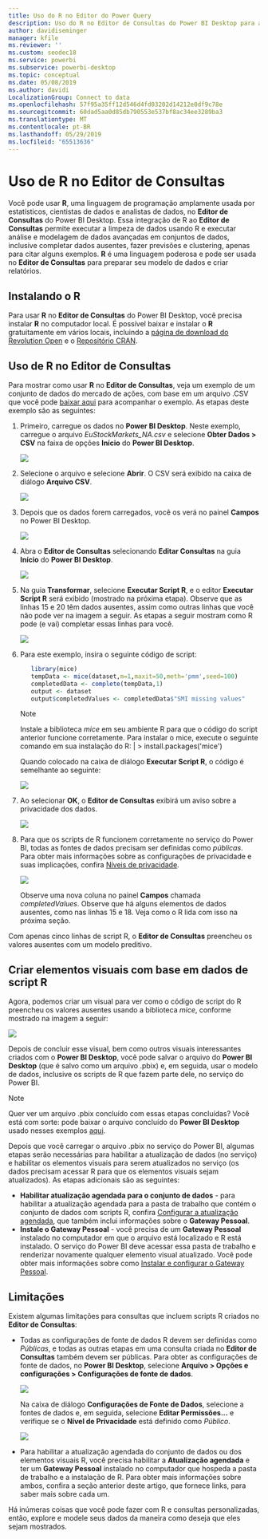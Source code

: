 ```yaml
---
title: Uso do R no Editor do Power Query
description: Uso do R no Editor de Consultas do Power BI Desktop para análise avançada
author: davidiseminger
manager: kfile
ms.reviewer: ''
ms.custom: seodec18
ms.service: powerbi
ms.subservice: powerbi-desktop
ms.topic: conceptual
ms.date: 05/08/2019
ms.author: davidi
LocalizationGroup: Connect to data
ms.openlocfilehash: 57f95a35ff12d546d4fd03202d14212e0df9c78e
ms.sourcegitcommit: 60dad5aa0d85db790553e537bf8ac34ee3289ba3
ms.translationtype: MT
ms.contentlocale: pt-BR
ms.lasthandoff: 05/29/2019
ms.locfileid: "65513636"
---
```

# <a name="using-r-in-query-editor"></a>Uso de R no Editor de Consultas
Você pode usar **R**, uma linguagem de programação amplamente usada por estatísticos, cientistas de dados e analistas de dados, no **Editor de Consultas** do Power BI Desktop. Essa integração de R ao **Editor de Consultas** permite executar a limpeza de dados usando R e executar análise e modelagem de dados avançadas em conjuntos de dados, inclusive completar dados ausentes, fazer previsões e clustering, apenas para citar alguns exemplos. **R** é uma linguagem poderosa e pode ser usada no **Editor de Consultas** para preparar seu modelo de dados e criar relatórios.

## <a name="installing-r"></a>Instalando o R
Para usar **R** no **Editor de Consultas** do Power BI Desktop, você precisa instalar **R** no computador local. É possível baixar e instalar o **R** gratuitamente em vários locais, incluindo a [página de download do Revolution Open](https://mran.revolutionanalytics.com/download/) e o [Repositório CRAN](https://cran.r-project.org/bin/windows/base/).

## <a name="using-r-in-query-editor"></a>Uso de R no Editor de Consultas
Para mostrar como usar **R** no **Editor de Consultas**, veja um exemplo de um conjunto de dados do mercado de ações, com base em um arquivo .CSV que você pode [baixar aqui](http://download.microsoft.com/download/F/8/A/F8AA9DC9-8545-4AAE-9305-27AD1D01DC03/EuStockMarkets_NA.csv) para acompanhar o exemplo. As etapas deste exemplo são as seguintes:

1. Primeiro, carregue os dados no **Power BI Desktop**. Neste exemplo, carregue o arquivo *EuStockMarkets_NA.csv* e selecione **Obter Dados > CSV** na faixa de opções **Início** do **Power BI Desktop**.

   ![](media/desktop-r-in-query-editor/r-in-query-editor_1.png)
2. Selecione o arquivo e selecione **Abrir**. O CSV será exibido na caixa de diálogo **Arquivo CSV**.

   ![](media/desktop-r-in-query-editor/r-in-query-editor_2.png)
3. Depois que os dados forem carregados, você os verá no painel **Campos** no Power BI Desktop.

   ![](media/desktop-r-in-query-editor/r-in-query-editor_3.png)
4. Abra o **Editor de Consultas** selecionando **Editar Consultas** na guia **Início** do **Power BI Desktop**.

   ![](media/desktop-r-in-query-editor/r-in-query-editor_4.png)
5. Na guia **Transformar**, selecione **Executar Script R**, e o editor **Executar Script R** será exibido (mostrado na próxima etapa). Observe que as linhas 15 e 20 têm dados ausentes, assim como outras linhas que você não pode ver na imagem a seguir. As etapas a seguir mostram como R pode (e vai) completar essas linhas para você.

   ![](media/desktop-r-in-query-editor/r-in-query-editor_5d.png)
6. Para este exemplo, insira o seguinte código de script:

    ```r
       library(mice)
       tempData <- mice(dataset,m=1,maxit=50,meth='pmm',seed=100)
       completedData <- complete(tempData,1)
       output <- dataset
       output$completedValues <- completedData$"SMI missing values"
    ```

   > [!NOTE]
   > Instale a biblioteca *mice* em seu ambiente R para que o código do script anterior funcione corretamente. Para instalar o mice, execute o seguinte comando em sua instalação do R: |      > install.packages('mice')
   > 
   > 

   Quando colocado na caixa de diálogo **Executar Script R**, o código é semelhante ao seguinte:

   ![](media/desktop-r-in-query-editor/r-in-query-editor_5b.png)
7. Ao selecionar **OK**, o **Editor de Consultas** exibirá um aviso sobre a privacidade dos dados.

   ![](media/desktop-r-in-query-editor/r-in-query-editor_6.png)
8. Para que os scripts de R funcionem corretamente no serviço do Power BI, todas as fontes de dados precisam ser definidas como *públicas*. Para obter mais informações sobre as configurações de privacidade e suas implicações, confira [Níveis de privacidade](desktop-privacy-levels.md).

   ![](media/desktop-r-in-query-editor/r-in-query-editor_7.png)

   Observe uma nova coluna no painel **Campos** chamada *completedValues*. Observe que há alguns elementos de dados ausentes, como nas linhas 15 e 18. Veja como o R lida com isso na próxima seção.


Com apenas cinco linhas de script R, o **Editor de Consultas** preencheu os valores ausentes com um modelo preditivo.

## <a name="creating-visuals-from-r-script-data"></a>Criar elementos visuais com base em dados de script R
Agora, podemos criar um visual para ver como o código de script do R preencheu os valores ausentes usando a biblioteca *mice*, conforme mostrado na imagem a seguir:

![](media/desktop-r-in-query-editor/r-in-query-editor_8a.png)

Depois de concluir esse visual, bem como outros visuais interessantes criados com o **Power BI Desktop**, você pode salvar o arquivo do **Power BI Desktop** (que é salvo como um arquivo .pbix) e, em seguida, usar o modelo de dados, inclusive os scripts de R que fazem parte dele, no serviço do Power BI.

> [!NOTE]
> Quer ver um arquivo .pbix concluído com essas etapas concluídas? Você está com sorte: pode baixar o arquivo concluído do **Power BI Desktop** usado nesses exemplos [aqui](http://download.microsoft.com/download/F/8/A/F8AA9DC9-8545-4AAE-9305-27AD1D01DC03/Complete%20Values%20with%20R%20in%20PQ.pbix).

Depois que você carregar o arquivo .pbix no serviço do Power BI, algumas etapas serão necessárias para habilitar a atualização de dados (no serviço) e habilitar os elementos visuais para serem atualizados no serviço (os dados precisam acessar R para que os elementos visuais sejam atualizados). As etapas adicionais são as seguintes:

* **Habilitar atualização agendada para o conjunto de dados** - para habilitar a atualização agendada para a pasta de trabalho que contém o conjunto de dados com scripts R, confira [Configurar a atualização agendada](refresh-scheduled-refresh.md), que também inclui informações sobre o **Gateway Pessoal**.
* **Instale o Gateway Pessoal** - você precisa de um **Gateway Pessoal** instalado no computador em que o arquivo está localizado e R está instalado. O serviço do Power BI deve acessar essa pasta de trabalho e renderizar novamente qualquer elemento visual atualizado. Você pode obter mais informações sobre como [Instalar e configurar o Gateway Pessoal](service-gateway-personal-mode.md).

## <a name="limitations"></a>Limitações
Existem algumas limitações para consultas que incluem scripts R criados no **Editor de Consultas**:

* Todas as configurações de fonte de dados R devem ser definidas como *Públicas*, e todas as outras etapas em uma consulta criada no **Editor de Consultas** também devem ser públicas. Para obter as configurações de fonte de dados, no **Power BI Desktop**, selecione **Arquivo > Opções e configurações > Configurações de fonte de dados**.

  ![](media/desktop-r-in-query-editor/r-in-query-editor_9.png)

  Na caixa de diálogo **Configurações de Fonte de Dados**, selecione a fontes de dados e, em seguida, selecione **Editar Permissões...** e verifique se o **Nível de Privacidade** está definido como *Público*.

  ![](media/desktop-r-in-query-editor/r-in-query-editor_10.png)    
* Para habilitar a atualização agendada do conjunto de dados ou dos elementos visuais R, você precisa habilitar a **Atualização agendada** e ter um **Gateway Pessoal** instalado no computador que hospeda a pasta de trabalho e a instalação de R. Para obter mais informações sobre ambos, confira a seção anterior deste artigo, que fornece links, para saber mais sobre cada um.

Há inúmeras coisas que você pode fazer com R e consultas personalizadas, então, explore e modele seus dados da maneira como deseja que eles sejam mostrados.

